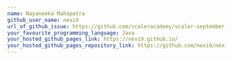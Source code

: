 ```yaml
---
name: Nayaneeka Mahapatra
github_user_name: nexi9
url_of_github_issue: https://github.com/scaleracademy/scaler-september-open-source-challenge/issues/144
your_favourite_programming_language: Java
your_hosted_github_pages_link: https://nexi9.github.io/
your_hosted_github_pages_repository_link: https://github.com/nexi9/nexi9.github.io
---
```

